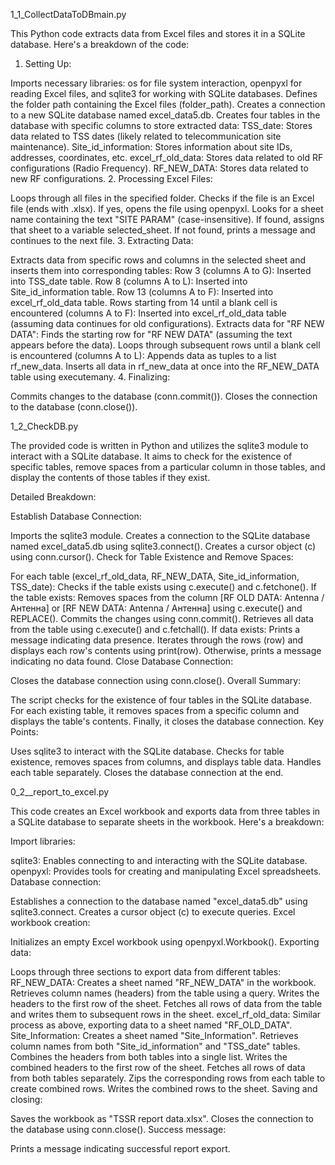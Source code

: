 1_1_CollectDataToDBmain.py

This Python code extracts data from Excel files and stores it in a SQLite database. Here's a breakdown of the code:

1. Setting Up:

Imports necessary libraries: os for file system interaction, openpyxl for reading Excel files, and sqlite3 for working with SQLite databases.
Defines the folder path containing the Excel files (folder_path).
Creates a connection to a new SQLite database named excel_data5.db.
Creates four tables in the database with specific columns to store extracted data:
TSS_date: Stores data related to TSS dates (likely related to telecommunication site maintenance).
Site_id_information: Stores information about site IDs, addresses, coordinates, etc.
excel_rf_old_data: Stores data related to old RF configurations (Radio Frequency).
RF_NEW_DATA: Stores data related to new RF configurations.
2. Processing Excel Files:

Loops through all files in the specified folder.
Checks if the file is an Excel file (ends with .xlsx).
If yes, opens the file using openpyxl.
Looks for a sheet name containing the text "SITE PARAM" (case-insensitive).
If found, assigns that sheet to a variable selected_sheet.
If not found, prints a message and continues to the next file.
3. Extracting Data:

Extracts data from specific rows and columns in the selected sheet and inserts them into corresponding tables:
Row 3 (columns A to G): Inserted into TSS_date table.
Row 8 (columns A to L): Inserted into Site_id_information table.
Row 13 (columns A to F): Inserted into excel_rf_old_data table.
Rows starting from 14 until a blank cell is encountered (columns A to F): Inserted into excel_rf_old_data table (assuming data continues for old configurations).
Extracts data for "RF NEW DATA":
Finds the starting row for "RF NEW DATA" (assuming the text appears before the data).
Loops through subsequent rows until a blank cell is encountered (columns A to L): Appends data as tuples to a list rf_new_data.
Inserts all data in rf_new_data at once into the RF_NEW_DATA table using executemany.
4. Finalizing:

Commits changes to the database (conn.commit()).
Closes the connection to the database (conn.close()).

1_2_CheckDB.py

The provided code is written in Python and utilizes the sqlite3 module to interact with a SQLite database. It aims to check for the existence of specific tables, remove spaces from a particular column in those tables, and display the contents of those tables if they exist.

Detailed Breakdown:

Establish Database Connection:

Imports the sqlite3 module.
Creates a connection to the SQLite database named excel_data5.db using sqlite3.connect().
Creates a cursor object (c) using conn.cursor().
Check for Table Existence and Remove Spaces:

For each table (excel_rf_old_data, RF_NEW_DATA, Site_id_information, TSS_date):
Checks if the table exists using c.execute() and c.fetchone().
If the table exists:
Removes spaces from the column [RF OLD DATA: Antenna / Антенна] or [RF NEW DATA: Antenna / Антенна] using c.execute() and REPLACE().
Commits the changes using conn.commit().
Retrieves all data from the table using c.execute() and c.fetchall().
If data exists:
Prints a message indicating data presence.
Iterates through the rows (row) and displays each row's contents using print(row).
Otherwise, prints a message indicating no data found.
Close Database Connection:

Closes the database connection using conn.close().
Overall Summary:

The script checks for the existence of four tables in the SQLite database.
For each existing table, it removes spaces from a specific column and displays the table's contents.
Finally, it closes the database connection.
Key Points:

Uses sqlite3 to interact with the SQLite database.
Checks for table existence, removes spaces from columns, and displays table data.
Handles each table separately.
Closes the database connection at the end.

0_2__report_to_excel.py


This code creates an Excel workbook and exports data from three tables in a SQLite database to separate sheets in the workbook. Here's a breakdown:

Import libraries:

sqlite3: Enables connecting to and interacting with the SQLite database.
openpyxl: Provides tools for creating and manipulating Excel spreadsheets.
Database connection:

Establishes a connection to the database named "excel_data5.db" using sqlite3.connect.
Creates a cursor object (c) to execute queries.
Excel workbook creation:

Initializes an empty Excel workbook using openpyxl.Workbook().
Exporting data:

Loops through three sections to export data from different tables:
RF_NEW_DATA:
Creates a sheet named "RF_NEW_DATA" in the workbook.
Retrieves column names (headers) from the table using a query.
Writes the headers to the first row of the sheet.
Fetches all rows of data from the table and writes them to subsequent rows in the sheet.
excel_rf_old_data: Similar process as above, exporting data to a sheet named "RF_OLD_DATA".
Site_Information:
Creates a sheet named "Site_Information".
Retrieves column names from both "Site_id_information" and "TSS_date" tables.
Combines the headers from both tables into a single list.
Writes the combined headers to the first row of the sheet.
Fetches all rows of data from both tables separately.
Zips the corresponding rows from each table to create combined rows.
Writes the combined rows to the sheet.
Saving and closing:

Saves the workbook as "TSSR report data.xlsx".
Closes the connection to the database using conn.close().
Success message:

Prints a message indicating successful report export.
